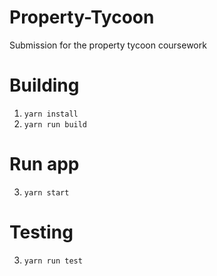 # Property-Tycoon
Submission for the property tycoon coursework


# Building
1. `yarn install`
2. `yarn run build`

# Run app
3. `yarn start`

# Testing
3. `yarn run test`